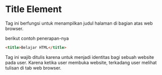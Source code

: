 # Title Element

Tag ini berfungsi untuk menampilkan judul halaman di bagian atas web browser.

berikut contoh penerapan-nya

```html
<title>Belajar HTML</title>
```

Tag ini wajib ditulis karena untuk menjadi identitas bagi sebuah website pada user. Karena ketika user membuka website, terkadang user melihat tulisan di tab web browser.